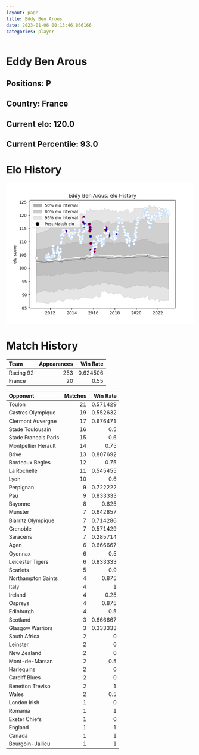 ```yaml
---  
layout: page  
title: Eddy Ben Arous  
date: 2023-01-06 00:13:46.866166  
categories: player  
---
```

# Eddy Ben Arous

## Positions: P

## Country: France

## Current elo: 120.0

## Current Percentile: 93.0

# Elo History


![elo history](history_EddyBenArous.png)
# Match History


| Team      |   Appearances |   Win Rate |
|:----------|--------------:|-----------:|
| Racing 92 |           253 |   0.624506 |
| France    |            20 |   0.55     |

| Opponent             |   Matches |   Win Rate |
|:---------------------|----------:|-----------:|
| Toulon               |        21 |   0.571429 |
| Castres Olympique    |        19 |   0.552632 |
| Clermont Auvergne    |        17 |   0.676471 |
| Stade Toulousain     |        16 |   0.5      |
| Stade Francais Paris |        15 |   0.6      |
| Montpellier Herault  |        14 |   0.75     |
| Brive                |        13 |   0.807692 |
| Bordeaux Begles      |        12 |   0.75     |
| La Rochelle          |        11 |   0.545455 |
| Lyon                 |        10 |   0.6      |
| Perpignan            |         9 |   0.722222 |
| Pau                  |         9 |   0.833333 |
| Bayonne              |         8 |   0.625    |
| Munster              |         7 |   0.642857 |
| Biarritz Olympique   |         7 |   0.714286 |
| Grenoble             |         7 |   0.571429 |
| Saracens             |         7 |   0.285714 |
| Agen                 |         6 |   0.666667 |
| Oyonnax              |         6 |   0.5      |
| Leicester Tigers     |         6 |   0.833333 |
| Scarlets             |         5 |   0.9      |
| Northampton Saints   |         4 |   0.875    |
| Italy                |         4 |   1        |
| Ireland              |         4 |   0.25     |
| Ospreys              |         4 |   0.875    |
| Edinburgh            |         4 |   0.5      |
| Scotland             |         3 |   0.666667 |
| Glasgow Warriors     |         3 |   0.333333 |
| South Africa         |         2 |   0        |
| Leinster             |         2 |   0        |
| New Zealand          |         2 |   0        |
| Mont-de-Marsan       |         2 |   0.5      |
| Harlequins           |         2 |   0        |
| Cardiff Blues        |         2 |   0        |
| Benetton Treviso     |         2 |   1        |
| Wales                |         2 |   0.5      |
| London Irish         |         1 |   0        |
| Romania              |         1 |   1        |
| Exeter Chiefs        |         1 |   0        |
| England              |         1 |   1        |
| Canada               |         1 |   1        |
| Bourgoin-Jallieu     |         1 |   1        |